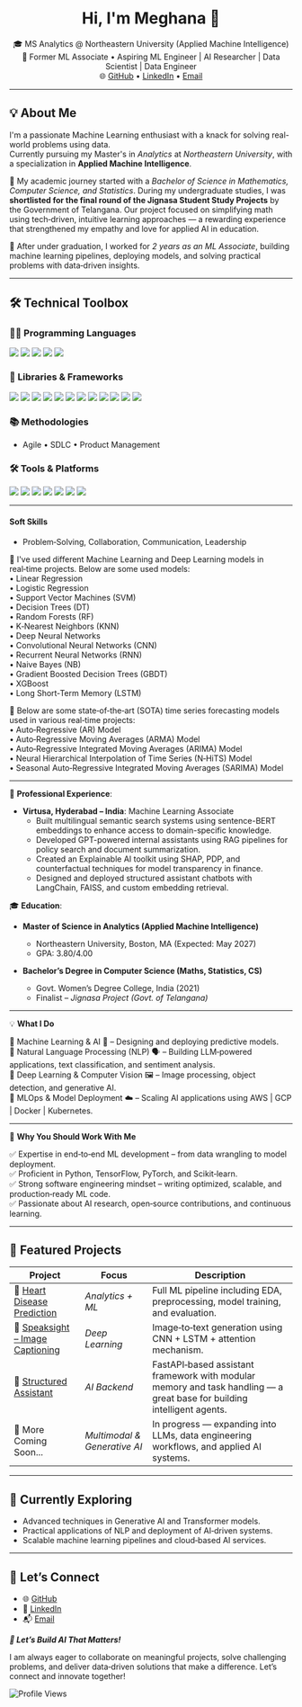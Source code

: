 <h1 align="center">Hi, I'm Meghana 👋</h1>

<p align="center">
  🎓 MS Analytics @ Northeastern University (Applied Machine Intelligence)<br>
  💼 Former ML Associate • Aspiring ML Engineer | AI Researcher | Data Scientist | Data Engineer<br>
  🌐 <a href="https://github.com/Meghanayalam">GitHub</a> • 
  <a href="https://www.linkedin.com/in/meghanayalam">LinkedIn</a> • 
  <a href="mailto:yalammeghana@gmail.com">Email</a>
</p>

---

## 💡 About Me

I'm a passionate Machine Learning enthusiast with a knack for solving real-world problems using data.  
Currently pursuing my Master's in *Analytics* at *Northeastern University*, with a specialization in **Applied Machine Intelligence**.

📘 My academic journey started with a *Bachelor of Science in Mathematics, Computer Science, and Statistics*. During my undergraduate studies, I was **shortlisted for the final round of the Jignasa Student Study Projects** by the Government of Telangana. Our project focused on simplifying math using tech‑driven, intuitive learning approaches — a rewarding experience that strengthened my empathy and love for applied AI in education.

💼 After under graduation, I worked for *2 years as an ML Associate*, building machine learning pipelines, deploying models, and solving practical problems with data‑driven insights.

---
## 🛠️ Technical Toolbox

### 👩‍💻 Programming Languages
<p>
  <img src="https://img.shields.io/badge/Python-3776AB?logo=python&logoColor=white&style=flat-square"/>
  <img src="https://img.shields.io/badge/Java-ED8B00?logo=java&logoColor=white&style=flat-square"/>
  <img src="https://img.shields.io/badge/SQL-4479A1?logo=postgresql&logoColor=white&style=flat-square"/>
  <img src="https://img.shields.io/badge/PL%2FSQL-336791?logo=oracle&logoColor=white&style=flat-square"/>
  <img src="https://img.shields.io/badge/HTML-E34F26?logo=html5&logoColor=white&style=flat-square"/>
</p>

### 🧪 Libraries & Frameworks
<p>
  <img src="https://img.shields.io/badge/TensorFlow-FF6F00?logo=tensorflow&logoColor=white&style=flat-square"/>
  <img src="https://img.shields.io/badge/PyTorch-EE4C2C?logo=pytorch&logoColor=white&style=flat-square"/>
  <img src="https://img.shields.io/badge/Scikit--Learn-F7931E?logo=scikitlearn&logoColor=white&style=flat-square"/>
  <img src="https://img.shields.io/badge/NumPy-013243?logo=numpy&logoColor=white&style=flat-square"/>
  <img src="https://img.shields.io/badge/Pandas-150458?logo=pandas&logoColor=white&style=flat-square"/>
  <img src="https://img.shields.io/badge/Matplotlib-008080?logo=python&logoColor=white&style=flat-square"/>
  <img src="https://img.shields.io/badge/Seaborn-008080?logo=python&logoColor=white&style=flat-square"/>
  <img src="https://img.shields.io/badge/LIME-FF4081?logo=python&logoColor=white&style=flat-square"/>
  <img src="https://img.shields.io/badge/SHAP-FF4500?logo=python&logoColor=white&style=flat-square"/>
  <img src="https://img.shields.io/badge/Flask-000000?logo=flask&logoColor=white&style=flat-square"/>
  <img src="https://img.shields.io/badge/Django-092E20?logo=django&logoColor=white&style=flat-square"/>
  <img src="https://img.shields.io/badge/Spring-6DB33F?logo=spring&logoColor=white&style=flat-square"/>
</p>

### 📚 Methodologies
- Agile • SDLC • Product Management

### 🛠️ Tools & Platforms
<p>
  <img src="https://img.shields.io/badge/Git-F05032?logo=git&logoColor=white&style=flat-square"/>
  <img src="https://img.shields.io/badge/BitBucket-0052CC?logo=bitbucket&logoColor=white&style=flat-square"/>
  <img src="https://img.shields.io/badge/Tortoise_SVN-80B3FF?logo=subversion&logoColor=white&style=flat-square"/>
  <img src="https://img.shields.io/badge/GCP-4285F4?logo=google-cloud&logoColor=white&style=flat-square"/>
  <img src="https://img.shields.io/badge/Docker-2496ED?logo=docker&logoColor=white&style=flat-square"/>
  <img src="https://img.shields.io/badge/Jenkins-D24939?logo=jenkins&logoColor=white&style=flat-square"/>
  <img src="https://img.shields.io/badge/CI%2FCD-47A248?logo=githubactions&logoColor=white&style=flat-square"/>
</p>



----

#### **Soft Skills**  
- Problem‑Solving, Collaboration, Communication, Leadership

🔭 I've used different Machine Learning and Deep Learning models in real‑time projects. Below are some used models:  
• Linear Regression  
• Logistic Regression  
• Support Vector Machines (SVM)  
• Decision Trees (DT)  
• Random Forests (RF)  
• K‑Nearest Neighbors (KNN)  
• Deep Neural Networks  
• Convolutional Neural Networks (CNN)  
• Recurrent Neural Networks (RNN)  
• Naive Bayes (NB)  
• Gradient Boosted Decision Trees (GBDT)  
• XGBoost  
• Long Short‑Term Memory (LSTM)

🔭 Below are some state‑of‑the‑art (SOTA) time series forecasting models used in various real‑time projects:  
• Auto‑Regressive (AR) Model  
• Auto‑Regressive Moving Averages (ARMA) Model  
• Auto‑Regressive Integrated Moving Averages (ARIMA) Model  
• Neural Hierarchical Interpolation of Time Series (N‑HiTS) Model  
• Seasonal Auto‑Regressive Integrated Moving Averages (SARIMA) Model  

---
💼 **Professional Experience**:

- **Virtusa, Hyderabad – India**: Machine Learning Associate  
  - Built multilingual semantic search systems using sentence-BERT embeddings to enhance access to domain-specific knowledge.  
  - Developed GPT-powered internal assistants using RAG pipelines for policy search and document summarization.  
  - Created an Explainable AI toolkit using SHAP, PDP, and counterfactual techniques for model transparency in finance.  
  - Designed and deployed structured assistant chatbots with LangChain, FAISS, and custom embedding retrieval.  

🎓 **Education**:

- **Master of Science in Analytics (Applied Machine Intelligence)**  
  - Northeastern University, Boston, MA (Expected: May 2027)  
  - GPA: 3.80/4.00  

- **Bachelor’s Degree in Computer Science (Maths, Statistics, CS)**  
  - Govt. Women’s Degree College, India (2021)  
  - Finalist – *Jignasa Project (Govt. of Telangana)*
-----
💡 **What I Do**

🔹 Machine Learning & AI 🤖 – Designing and deploying predictive models.  
🔹 Natural Language Processing (NLP) 🗣️ – Building LLM‑powered applications, text classification, and sentiment analysis.  
🔹 Deep Learning & Computer Vision 🖼️ – Image processing, object detection, and generative AI.  
🔹 MLOps & Model Deployment ☁️ – Scaling AI applications using AWS | GCP | Docker | Kubernetes.

---

🎯 **Why You Should Work With Me**

✅ Expertise in end‑to‑end ML development – from data wrangling to model deployment.  
✅ Proficient in Python, TensorFlow, PyTorch, and Scikit‑learn.  
✅ Strong software engineering mindset – writing optimized, scalable, and production‑ready ML code.  
✅ Passionate about AI research, open‑source contributions, and continuous learning.

---

## 🚀 Featured Projects

| Project | Focus | Description |
|--------|-------|-------------|
| 💓 [Heart Disease Prediction](https://github.com/Meghanayalam/Heart-disease-prediction) | *Analytics + ML* | Full ML pipeline including EDA, preprocessing, model training, and evaluation. |
| 🧠 [Speaksight – Image Captioning](https://github.com/Meghanayalam/Speaksight) | *Deep Learning* | Image‑to‑text generation using CNN + LSTM + attention mechanism. |
| 🤖 [Structured Assistant](https://github.com/Meghanayalam/structured_assistant) | *AI Backend* | FastAPI‑based assistant framework with modular memory and task handling — a great base for building intelligent agents. |
| 🔄 More Coming Soon... | *Multimodal & Generative AI* | In progress — expanding into LLMs, data engineering workflows, and applied AI systems. |

---

## 🌱 Currently Exploring
- Advanced techniques in Generative AI and Transformer models.  
- Practical applications of NLP and deployment of AI‑driven systems.  
- Scalable machine learning pipelines and cloud‑based AI services.

---

## 🤝 Let’s Connect
- 🌐 [GitHub](https://github.com/Meghanayalam)  
- 💼 [LinkedIn](https://www.linkedin.com/in/meghanayalam)  
- 📬 [Email](mailto:yalammeghana@gmail.com)

***🚀 Let’s Build AI That Matters!***

I am always eager to collaborate on meaningful projects, solve challenging problems, and deliver data‑driven solutions that make a difference. Let’s connect and innovate together!

![Profile Views](https://komarev.com/ghpvc/?username=Meghanayalam&color=blue&style=flat)
